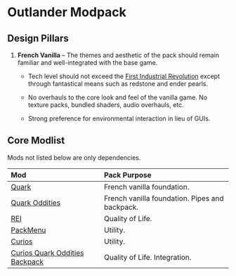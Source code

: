 # Outlander Modpack

## Design Pillars

1. **French Vanilla** – The themes and aesthetic of the pack should remain
   familiar and well-integrated with the base game.

   - Tech level should not exceed the
     [First Industrial Revolution](https://en.wikipedia.org/wiki/Industrial_Revolution)
     except through fantastical means such as redstone and ender pearls.

   - No overhauls to the core look and feel of the vanilla game. No texture
     packs, bundled shaders, audio overhauls, etc.

   - Strong preference for environmental interaction in lieu of GUIs.

## Core Modlist

Mods not listed below are only dependencies.

<!-- deno-fmt-ignore -->

| Mod | Pack Purpose |
| :-- | :----------- |
| [Quark](https://curseforge.com/minecraft/mc-mods/quark) | French vanilla foundation. |
| [Quark Oddities](https://www.curseforge.com/minecraft/mc-mods/quark-oddities) | French vanilla foundation. Pipes and backpack. |
| [REI](https://curseforge.com/minecraft/mc-mods/roughly-enough-items) | Quality of Life. |
| [PackMenu](https://curseforge.com/minecraft/mc-mods/packmenu) | Utility. |
| [Curios](https://curseforge.com/minecraft/mc-mods/curios) | Utility. |
| [Curios Quark Oddities Backpack](https://curseforge.com/minecraft/mc-mods/curios-quark-oddities-backpack) | Quality of Life. Integration. |
